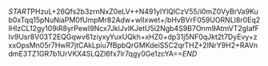 $START$PHzuL+26Qfs2b3zrnNxZ0eLV++N491ylYlQlCzV55/i0mZ0VyBrVa9Kub0xTqq15pNuNiaPM0fUmpMr82Adw+wlIxwet+/bHvBVrF059UORNLl8r0Eq2lHlzCL12gy109iR8yrPewI9Ncx7JklJvIKJetU5i2Ngb4S9B7Onm9AtmVT2gIafFIv9Usr8V03T2EQGqwv61ziyxyYuxUQkh+xHZ0+dp31j5NF0qJkt2t7DyEvy+zxxOpsMn05r7HwR7jtCAkLpiu7fBpbQrGMKdeiS5C2qrTHZ+2INrY9H2+RAVndmE3TZ1GR7b1UrVKX4SLQZl6fx7lr7qgy0Ge1zcYA==$END$